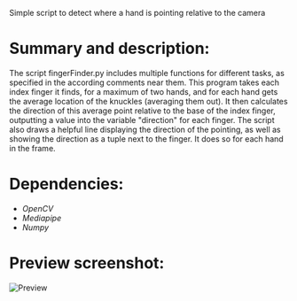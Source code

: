 Simple script to detect where a hand is pointing relative to the camera

# Summary and description:
The script fingerFinder.py includes multiple functions for different tasks, as specified in the according comments near them. This program takes each index finger it finds, for a maximum of two hands, and for each hand gets the average location of the knuckles (averaging them out). It then calculates the direction of this average point relative to the base of the index finger, outputting a value into the variable "direction" for each finger. The script also draws a helpful line displaying the direction of the pointing, as well as showing the direction as a tuple next to the finger. It does so for each hand in the frame.

# Dependencies:
- _OpenCV_
- _Mediapipe_
- _Numpy_

# Preview screenshot:
![Preview](IllustrativeScreenshot.png "Optional Title")